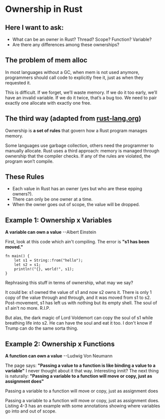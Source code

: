 # Ownership in Rust

## Here I want to ask:

- What can be an owner in Rust? Thread? Scope? Function? Variable?
- Are there any differences among these ownerships?

## The problem of mem alloc

In most languages without a GC, when mem is not used anymore, programmers should call code to explicitly free it, just as when they requested it. 

This is difficult. If we forget, we’ll waste memory. If we do it too early, we’ll have an invalid variable. If we do it twice, that’s a bug too. We need to pair exactly one allocate with exactly one free.

## The third way (adapted from [rust-lang.org](https://doc.rust-lang.org/book/ch04-01-what-is-ownership.html#:~:text=Ownership%20is%20a%20set%20of,a%20computer's%20memory%20while%20running.))

Ownership is **a set of rules** that govern how a Rust program manages memory. 

Some languages use garbage collection, others need the programmer to manually allocate. Rust uses a third approach: memory is managed through ownership that the compiler checks. If any of the rules are violated, the program won’t compile.

## These Rules

- Each value in Rust has an owner (yes but who are these epping owners?).
- There can only be one owner at a time.
- When the owner goes out of scope, the value will be dropped.

## Example 1: Ownership x Variables

**A variable can own a value** --Albert Einstein

First, look at this code which ain't compiling. The error is **"s1 has been moved."**
```
fn main() {
    let s1 = String::from("hello");
    let s2 = s1;
    println!("{}, world!", s1);
}
```
Rephrasing this stuff in terms of ownership, what may we say?

It could be: s1 owned the value of s1 and now s2 owns it. There is only 1 copy of the value through and through, and it was moved from s1 to s2. Post-movement, s1 has left us with nothing but its empty shell. The soul of s1 ain't no more. R.I.P. 

But alas, the dark magic of Lord Voldemort can copy the soul of s1 while breathing life into s2. He can have the soul and eat it too. I don't know if Trump can do the same sorta thing.

## Example 2: Ownership x Functions

**A function can own a value** --Ludwig Von Neumann

The page says: **"Passing a value to a function is like binding a value to a variable"**
I never thought about it that way. Interesting innit? The next thing is naturally: **"Passing a variable to a function will move or copy, just as assignment does"**

Passing a variable to a function will move or copy, just as assignment does

Passing a variable to a function will move or copy, just as assignment does. Listing 4-3 has an example with some annotations showing where variables go into and out of scope.
